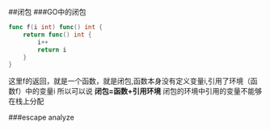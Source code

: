 ##闭包
###GO中的闭包
```go
func f(i int) func() int {
	return func() int {
		i++
		return i
	}
}
```
这里f的返回，就是一个函数，就是闭包,函数本身没有定义变量i,引用了环境（函数f）中的变量i
所以可以说
__闭包=函数+引用环境__
闭包的环境中引用的变量不能够在栈上分配

###escape analyze
